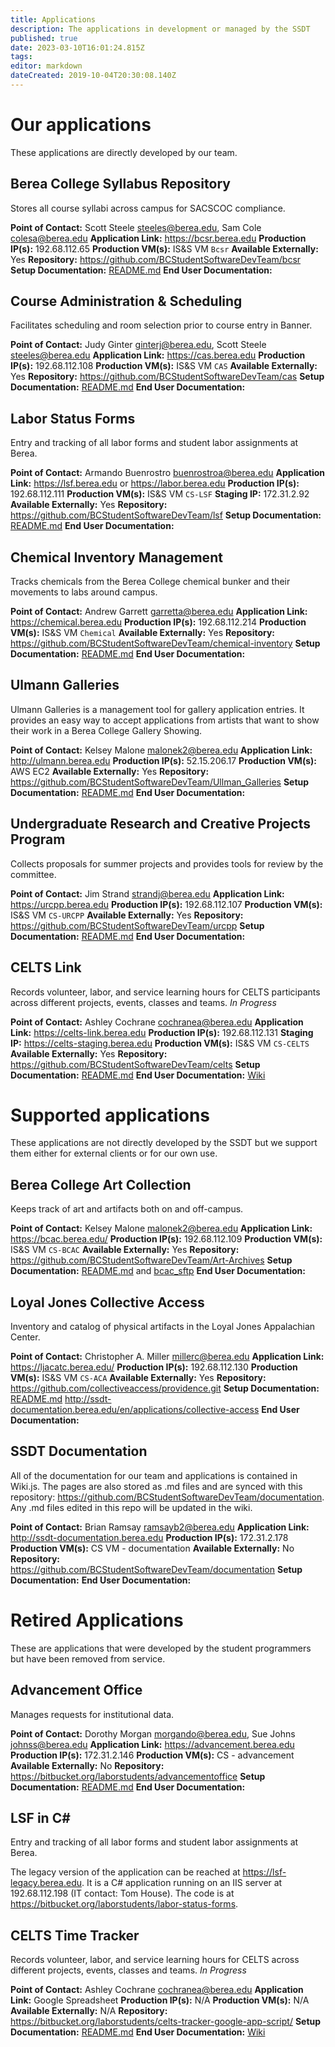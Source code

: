 ```yaml
---
title: Applications
description: The applications in development or managed by the SSDT
published: true
date: 2023-03-10T16:01:24.815Z
tags: 
editor: markdown
dateCreated: 2019-10-04T20:30:08.140Z
---
```


# Our applications
These applications are directly developed by our team.

## Berea College Syllabus Repository
Stores all course syllabi across campus for SACSCOC compliance.

**Point of Contact:** Scott Steele <steeles@berea.edu>, Sam Cole <colesa@berea.edu>
**Application Link:** https://bcsr.berea.edu
**Production IP(s):** 192.68.112.65
**Production VM(s):** IS&S VM `Bcsr`
**Available Externally:** Yes
**Repository:** https://github.com/BCStudentSoftwareDevTeam/bcsr
**Setup Documentation:** [README.md](https://github.com/BCStudentSoftwareDevTeam/bcsr#readme)
**End User Documentation:**

## Course Administration & Scheduling
Facilitates scheduling and room selection prior to course entry in Banner.

**Point of Contact:** Judy Ginter <ginterj@berea.edu>, Scott Steele <steeles@berea.edu>
**Application Link:** https://cas.berea.edu
**Production IP(s):** 192.68.112.108
**Production VM(s):** IS&S VM `CAS`
**Available Externally:** Yes
**Repository:** https://github.com/BCStudentSoftwareDevTeam/cas
**Setup Documentation:** [README.md](https://github.com/BCStudentSoftwareDevTeam/cas#readme)
**End User Documentation:**

## Labor Status Forms
Entry and tracking of all labor forms and student labor assignments at Berea.

**Point of Contact:** Armando Buenrostro <buenrostroa@berea.edu>
**Application Link:** https://lsf.berea.edu or https://labor.berea.edu
**Production IP(s):** 192.68.112.111
**Production VM(s):** IS&S VM `CS-LSF`
**Staging IP:** 172.31.2.92
**Available Externally:** Yes
**Repository:** https://github.com/BCStudentSoftwareDevTeam/lsf
**Setup Documentation:** [README.md](https://github.com/BCStudentSoftwareDevTeam/lsf#readme)
**End User Documentation:**


## Chemical Inventory Management
Tracks chemicals from the Berea College chemical bunker and their movements to labs around campus.

**Point of Contact:** Andrew Garrett <garretta@berea.edu>
**Application Link:** https://chemical.berea.edu
**Production IP(s):** 192.68.112.214
**Production VM(s):** IS&S VM `Chemical`
**Available Externally:** Yes
**Repository:** https://github.com/BCStudentSoftwareDevTeam/chemical-inventory
**Setup Documentation:** [README.md](https://github.com/BCStudentSoftwareDevTeam/chemical-inventory#readme)
**End User Documentation:**


## Ulmann Galleries
Ulmann Galleries is a management tool for gallery application entries. It provides an easy way to accept applications from artists that want to show their work in a Berea College Gallery Showing.

**Point of Contact:** Kelsey Malone <malonek2@berea.edu>
**Application Link:** http://ulmann.berea.edu
**Production IP(s):** 52.15.206.17
**Production VM(s):** AWS EC2
**Available Externally:** Yes
**Repository:** https://github.com/BCStudentSoftwareDevTeam/Ullman_Galleries
**Setup Documentation:** [README.md](https://github.com/BCStudentSoftwareDevTeam/Ullman_Galleries#readme)
**End User Documentation:**


## Undergraduate Research and Creative Projects Program
Collects proposals for summer projects and provides tools for review by the committee.

**Point of Contact:** Jim Strand <strandj@berea.edu>
**Application Link:** https://urcpp.berea.edu
**Production IP(s):** 192.68.112.107
**Production VM(s):** IS&S VM `CS-URCPP`
**Available Externally:** Yes
**Repository:** https://github.com/BCStudentSoftwareDevTeam/urcpp
**Setup Documentation:** [README.md](https://github.com/BCStudentSoftwareDevTeam/urcpp#readme)
**End User Documentation:**


## CELTS Link
Records volunteer, labor, and service learning hours for CELTS participants across different projects, events, classes and teams. *In Progress*

**Point of Contact:** Ashley Cochrane <cochranea@berea.edu>
**Application Link:** https://celts-link.berea.edu
**Production IP(s):** 192.68.112.131
**Staging IP:** https://celts-staging.berea.edu
**Production VM(s):** IS&S VM `CS-CELTS`
**Available Externally:** Yes
**Repository:** https://github.com/BCStudentSoftwareDevTeam/celts
**Setup Documentation:** [README.md](https://github.com/BCStudentSoftwareDevTeam/celts#readme)
**End User Documentation:** [Wiki](celts)

# Supported applications
These applications are not directly developed by the SSDT but we support them either for external clients or for our own use.

## Berea College Art Collection
Keeps track of art and artifacts both on and off-campus.

**Point of Contact:** Kelsey Malone <malonek2@berea.edu>
**Application Link:** https://bcac.berea.edu/
**Production IP(s):** 192.68.112.109
**Production VM(s):** IS&S VM `CS-BCAC`
**Available Externally:** Yes
**Repository:** https://github.com/BCStudentSoftwareDevTeam/Art-Archives
**Setup Documentation:** [README.md](https://github.com/BCStudentSoftwareDevTeam/Art-Archives#readme) and [bcac_sftp](bcac_sftp)
**End User Documentation:**

## Loyal Jones Collective Access
Inventory and catalog of physical artifacts in the Loyal Jones Appalachian Center.

**Point of Contact:** Christopher A. Miller <millerc@berea.edu>
**Application Link:** https://ljacatc.berea.edu/
**Production IP(s):** 192.68.112.130
**Production VM(s):** IS&S VM `CS-ACA`
**Available Externally:** Yes
**Repository:** https://github.com/collectiveaccess/providence.git
**Setup Documentation:** [README.md](https://github.com/collectiveaccess/providence/blob/master/README.md)
http://ssdt-documentation.berea.edu/en/applications/collective-access
**End User Documentation:**

## SSDT Documentation
All of the documentation for our team and applications is contained in Wiki.js. The pages are also stored as .md files and are synced with this repository: https://github.com/BCStudentSoftwareDevTeam/documentation. Any .md files edited in this repo will be updated in the wiki.

**Point of Contact:** Brian Ramsay <ramsayb2@berea.edu>
**Application Link:** http://ssdt-documentation.berea.edu
**Production IP(s):** 172.31.2.178
**Production VM(s):** CS VM - documentation
**Available Externally:** No
**Repository:** https://github.com/BCStudentSoftwareDevTeam/documentation
**Setup Documentation:** 
**End User Documentation:**

# Retired Applications
These are applications that were developed by the student programmers but have been removed from service.

## Advancement Office
Manages requests for institutional data.

**Point of Contact:** Dorothy Morgan <morgando@berea.edu>, Sue Johns <johnss@berea.edu>
**Application Link:** https://advancement.berea.edu
**Production IP(s):** 172.31.2.146
**Production VM(s):** CS - advancement
**Available Externally:** No
**Repository:** https://bitbucket.org/laborstudents/advancementoffice
**Setup Documentation:** [README.md](https://bitbucket.org/laborstudents/advancementoffice/src/development/README.md)
**End User Documentation:**

## LSF in C#
Entry and tracking of all labor forms and student labor assignments at Berea.

The legacy version of the application can be reached at https://lsf-legacy.berea.edu. It is a C# application running on an IIS server at 192.68.112.198 (IT contact: Tom House). The code is at https://bitbucket.org/laborstudents/labor-status-forms.


## CELTS Time Tracker
Records volunteer, labor, and service learning hours for CELTS across different projects, events, classes and teams. *In Progress*

**Point of Contact:** Ashley Cochrane <cochranea@berea.edu>
**Application Link:** Google Spreadsheet
**Production IP(s):** N/A
**Production VM(s):** N/A
**Available Externally:** N/A
**Repository:** https://bitbucket.org/laborstudents/celts-tracker-google-app-script/
**Setup Documentation:** [README.md](https://bitbucket.org/laborstudents/celts-tracker-google-app-script/src/master/README.md)
**End User Documentation:** [Wiki](celts)